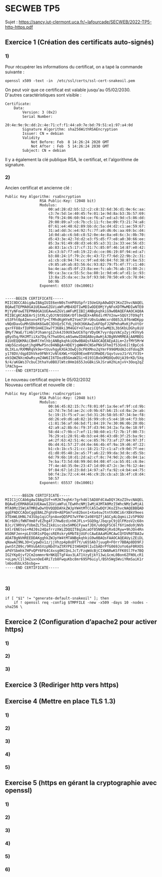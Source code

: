# SECWEB TP5

Sujet : https://sancy.iut-clermont.uca.fr/~lafourcade/SECWEB/2022-TP5-http-https.pdf  

## Exercice 1 (Création des certificats auto-signés)

### 1)

Pour récupérer les informations du certificat, on a tapé la commande suivante :  
```
openssl x509 -text -in  /etc/ssl/certs/ssl-cert-snakeoil.pem
```

On peut voir que ce certificat est valable jusqu'au 05/02/2030.  
D'autres caractéristiques sont visible :

```
Certificate:  
    Data:  
        Version: 3 (0x2)  
        Serial Number:  
            20:4e:9e:9c:dd:2c:4e:71:cf:f1:44:a9:7e:bd:79:51:e1:97:a4:0d  
        Signature Algorithm: sha256WithRSAEncryption  
        Issuer: CN = debian  
        Validity  
            Not Before: Feb  8 14:26:24 2020 GMT  
            Not After : Feb  5 14:26:24 2030 GMT   
        Subject: CN = debian  
```

Il y a également la clé publique RSA, le certificat, et l'algorithme de signature.  

### 2)  

Ancien certificat et ancienne clé :  

```
Public Key Algorithm: rsaEncryption
                RSA Public-Key: (2048 bit)
                Modulus:
                    00:ad:28:d2:b5:12:c2:c8:32:6d:36:d1:0e:6c:aa:
                    c3:7e:5d:1e:40:45:fe:01:1e:9d:8a:b3:3b:57:69:
                    f0:f9:24:06:60:94:ce:f6:a7:ed:a3:9d:c5:86:dd:
                    29:00:89:a7:c6:7b:c5:11:fc:be:09:f3:21:74:a8:
                    07:61:e4:48:62:89:bb:dc:5a:d4:d2:c1:ae:59:67:
                    31:ad:dd:3c:e4:92:fc:7f:a9:d6:0c:aa:69:bc:d4:
                    1d:0d:ab:c6:b8:c8:52:0e:4e:8a:e8:6c:3c:0b:70:
                    d5:43:3e:42:7d:d2:e3:f5:d5:f7:e8:a0:30:66:ee:
                    85:3a:91:49:d8:d3:e6:85:a3:31:2a:33:ee:56:d3:
                    ab:83:1a:c5:17:cf:31:7c:85:0f:46:14:87:e0:42:
                    24:c3:b7:f7:e8:19:22:dc:ce:06:19:8f:94:ed:a7:
                    b3:88:24:1f:79:2c:0c:43:72:f7:6d:22:9b:2c:31:
                    a1:cb:c8:94:74:cc:9f:ed:66:84:fd:38:87:6e:53:
                    c9:85:a9:ab:83:56:6c:93:82:79:f5:4f:77:c1:40:
                    ba:4e:aa:d5:0f:23:8a:ee:fc:ab:76:ab:15:00:2c:
                    99:ca:3a:ca:55:5c:ba:80:1c:9d:e6:af:d1:1c:93:
                    13:8a:25:da:ec:3a:bf:93:b8:70:50:e9:cb:78:04:
                    b0:9b
                Exponent: 65537 (0x10001)


-----BEGIN CERTIFICATE-----
MIIC0DCCAbigAwIBAgIUIE6enN0sTnHP8USpfr15UeGXpA0wDQYJKoZIhvcNAQEL
BQAwETEPMA0GA1UEAwwGZGViaWFuMB4XDTIwMDIwODE0MjYyNFoXDTMwMDIwNTE0
MjYyNFowETEPMA0GA1UEAwwGZGViaWFuMIIBIjANBgkqhkiG9w0BAQEFAAOCAQ8A
MIIBCgKCAQEArSjStRLCyDJtNtEObKrDfl0eQEX+AR6dirM7V2nw+SQGYJTO9qft
o53Fht0pAImnxnvFEfy+CfMhdKgHYeRIYom73FrU0sGuWWcxrd085JL8f6nWDKpp
vNQdDavGuMhSDk6K6Gw8C3DVQz5CfdLj9dX36KAwZu6FOpFJ2NPmhaMxKjPuVtOr
gxrFF88xfIUPRhSH4EIkw7f36Bki3M4GGY+U7aeziCQfeSwMQ3L3bSKbLDGhy8iU
dMyf7WaE/TiHblPJhamrg1Zsk4J59U93wUC6TqrVDyOK7vyrdqsVACyZyjrKVVy6
gByd5q/RHJMTiiXa7Dq/k7hwUOnLeASwmwIDAQABoyAwHjAJBgNVHRMEAjAAMBEG
A1UdEQQKMAiCBmRlYmlhbjANBgkqhkiG9w0BAQsFAAOCAQEAEpA1Lm+2zfMY5MrW
sWp5Gzx6qatjhgHMwP5nc04NBgA+HDEYjqWW4hCNSePNkSFhmIf53Gn61ltBpCc6
OL3XLo/RXMNRqVk9e+tUuvhgyKXGk3OwQjOcP8XMno2qYmrF996MUdA2cdfdoqZR
y178DV/dqpEDhVke9FNhYJvNl6XWL+YGQ89EoeBYU3RmDE/GqvtuvoJ1rVLYV3S+
ekSQWZNXcmDwRsymZ4W6II6TDozB5GmaWZGi+81931BxbOMQOQu0UjA39rKD/5Xq
9/4/aKGWs37cbuC3thaYu0BOJlWtc0Hm1655JoGBkiSkJSraH2hLmjvV+3Ooq2qZ
lPAChg==
-----END CERTIFICATE-----
```

Le nouveau certificat expire le 05/02/2032  
Nouveau certificat et nouvelle clé :  

```
Public Key Algorithm: rsaEncryption
                RSA Public-Key: (2048 bit)
                Modulus:
                    00:b6:45:82:15:7c:f8:01:0f:1a:6e:ef:9f:cd:9b:
                    a2:7d:7e:5d:ae:2c:c0:9b:67:b6:15:cd:0a:2e:ab:
                    5c:19:15:f5:e7:ac:5d:31:26:58:b5:07:34:be:f8:
                    dd:26:e9:d6:a8:82:16:99:c0:c5:e4:10:e4:f3:bb:
                    c1:81:56:af:66:bd:f1:84:19:7e:30:06:0b:20:0b:
                    42:a9:a2:8b:6c:f9:3f:d3:94:34:2a:fa:0e:18:9f:
                    58:d4:c7:9b:c7:ef:11:98:60:e1:f2:7b:1f:00:73:
                    76:29:e1:28:91:4b:b3:e4:86:43:d8:3f:25:ba:9c:
                    a4:2f:63:42:51:4c:ce:85:76:73:af:27:04:97:3f:
                    0b:d4:61:57:27:d4:6e:66:4b:4f:9a:19:d6:4f:22:
                    b1:cb:1b:c5:21:cc:18:21:72:c1:a7:c9:0d:7f:ee:
                    d1:d8:05:48:2e:a5:7f:a6:22:99:da:3d:8c:d5:5b:
                    6d:79:6b:10:d1:2d:a2:cf:8c:74:9d:2c:db:84:1a:
                    7e:ba:f3:5d:68:99:0d:04:08:4f:ca:b5:01:c6:8e:
                    7f:4e:4d:35:0e:23:47:1d:09:47:2c:3e:f6:12:4e:
                    9f:84:67:1d:23:8d:14:97:a7:fa:92:c4:b4:e4:75:
                    b0:f4:2a:72:c4:44:46:c9:2b:cb:a3:1b:4f:c8:d4:
                    50:57
                Exponent: 65537 (0x10001)
                
   
   -----BEGIN CERTIFICATE-----
MIIC1jCCAb6gAwIBAgIUf+nMJK7eqhKr7grh46l5AD8FdC4wDQYJKoZIhvcNAQEL
BQAwEzERMA8GA1UEAwwIZGViaWFuLTEwHhcNMjIwMjA3MTA0MzI5WhcNMzIwMjA1
MTA0MzI5WjATMREwDwYDVQQDDAhkZWJpYW4tMTCCASIwDQYJKoZIhvcNAQEBBQAD
ggEPADCCAQoCggEBALZFghV8+AEPGm7vn82bon1+Xa4swJtnthXNCi6rXBkV9ees
XTEmWLUHNL743Sbp1qiCFpnAxeQQ5PO7wYFWr2a98YQZfjAGCyALQqmii2z5P9OU
NCr6DhifWNTHm8fvEZhg4fJ7HwBzdinhKJFLs+SGQ9g/JbqcpC9jQlFMzoV2c68n
BJc/C9RhVyfUbmZLT5oZ1k8iscsbxSHMGCFywafJDX/u0dgFSC6lf6Yimdo9jNVb
bXlrENEtos+MdJ0s24QafrrzXWiZDQQIT8q1AcaOf05NNQ4jRx0JRyw+9hJOn4Rn
HSONFJen+pLEtOR1sPQqcsRERskry6MbT8jUUFcCAwEAAaMiMCAwCQYDVR0TBAIw
ADATBgNVHREEDDAKgghkZWJpYW4tMTANBgkqhkiG9w0BAQsFAAOCAQEAUyiZEiDL
qNawAI9NL3O+CygwDx1z/jjVhzp4p8oDT7Y/u65SAb7juugR+FOrr7BBAp8DD9FJ
pwn5tZ09c/9RVubASVzpNbdYaZtRYPEItH6HQ9lIuIbADrPfG069JoYo6aF0RXOS
aPdYSbmhk7HPvQPY6F64C4xsg0KCQnLJcT/FzqWdcBjCIXWARwKSfFK0Sl7Fe7BQ
IG2YKpOjvf2Cm2ommnrNrNKQITgF4av3LAT1VzyEjkY13wLGcmL0Bon6ZFN9LcR1
+oLpm/C1l34ZuxnOeE4RiTzb8FwquKbc8mr695P6uiyl/BSh5Wg5WviYRmSaiK1r
lmbodGbLk5bsbg==
-----END CERTIFICATE-----

                
```


### 3)


```
if [ "$1" != "generate-default-snakeoil" ]; then
    if ! openssl req -config $TMPFILE -new -x509 -days 10 -nodes -sha256 \
```

## Exercice 2 (Configuration d’apache2 pour activer https)

### 1)

### 2)

### 3)

## Exercice 3 (Rediriger http vers https)

## Exercise 4 (Mettre en place TLS 1.3)

### 1)

### 2)

### 3)

### 4)

### 5)

## Exercise 5 (https en gérant la cryptographie avec openssl)

### 1)

### 2)

### 3)

### 4)

### 5)

### 6)

